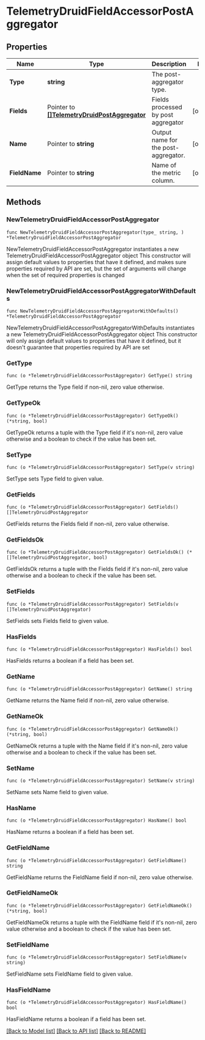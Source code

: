 # TelemetryDruidFieldAccessorPostAggregator

## Properties

Name | Type | Description | Notes
------------ | ------------- | ------------- | -------------
**Type** | **string** | The post-aggregator type. | 
**Fields** | Pointer to [**[]TelemetryDruidPostAggregator**](TelemetryDruidPostAggregator.md) | Fields processed by post aggregator | [optional] 
**Name** | Pointer to **string** | Output name for the post-aggregator. | [optional] 
**FieldName** | Pointer to **string** | Name of the metric column. | [optional] 

## Methods

### NewTelemetryDruidFieldAccessorPostAggregator

`func NewTelemetryDruidFieldAccessorPostAggregator(type_ string, ) *TelemetryDruidFieldAccessorPostAggregator`

NewTelemetryDruidFieldAccessorPostAggregator instantiates a new TelemetryDruidFieldAccessorPostAggregator object
This constructor will assign default values to properties that have it defined,
and makes sure properties required by API are set, but the set of arguments
will change when the set of required properties is changed

### NewTelemetryDruidFieldAccessorPostAggregatorWithDefaults

`func NewTelemetryDruidFieldAccessorPostAggregatorWithDefaults() *TelemetryDruidFieldAccessorPostAggregator`

NewTelemetryDruidFieldAccessorPostAggregatorWithDefaults instantiates a new TelemetryDruidFieldAccessorPostAggregator object
This constructor will only assign default values to properties that have it defined,
but it doesn't guarantee that properties required by API are set

### GetType

`func (o *TelemetryDruidFieldAccessorPostAggregator) GetType() string`

GetType returns the Type field if non-nil, zero value otherwise.

### GetTypeOk

`func (o *TelemetryDruidFieldAccessorPostAggregator) GetTypeOk() (*string, bool)`

GetTypeOk returns a tuple with the Type field if it's non-nil, zero value otherwise
and a boolean to check if the value has been set.

### SetType

`func (o *TelemetryDruidFieldAccessorPostAggregator) SetType(v string)`

SetType sets Type field to given value.


### GetFields

`func (o *TelemetryDruidFieldAccessorPostAggregator) GetFields() []TelemetryDruidPostAggregator`

GetFields returns the Fields field if non-nil, zero value otherwise.

### GetFieldsOk

`func (o *TelemetryDruidFieldAccessorPostAggregator) GetFieldsOk() (*[]TelemetryDruidPostAggregator, bool)`

GetFieldsOk returns a tuple with the Fields field if it's non-nil, zero value otherwise
and a boolean to check if the value has been set.

### SetFields

`func (o *TelemetryDruidFieldAccessorPostAggregator) SetFields(v []TelemetryDruidPostAggregator)`

SetFields sets Fields field to given value.

### HasFields

`func (o *TelemetryDruidFieldAccessorPostAggregator) HasFields() bool`

HasFields returns a boolean if a field has been set.

### GetName

`func (o *TelemetryDruidFieldAccessorPostAggregator) GetName() string`

GetName returns the Name field if non-nil, zero value otherwise.

### GetNameOk

`func (o *TelemetryDruidFieldAccessorPostAggregator) GetNameOk() (*string, bool)`

GetNameOk returns a tuple with the Name field if it's non-nil, zero value otherwise
and a boolean to check if the value has been set.

### SetName

`func (o *TelemetryDruidFieldAccessorPostAggregator) SetName(v string)`

SetName sets Name field to given value.

### HasName

`func (o *TelemetryDruidFieldAccessorPostAggregator) HasName() bool`

HasName returns a boolean if a field has been set.

### GetFieldName

`func (o *TelemetryDruidFieldAccessorPostAggregator) GetFieldName() string`

GetFieldName returns the FieldName field if non-nil, zero value otherwise.

### GetFieldNameOk

`func (o *TelemetryDruidFieldAccessorPostAggregator) GetFieldNameOk() (*string, bool)`

GetFieldNameOk returns a tuple with the FieldName field if it's non-nil, zero value otherwise
and a boolean to check if the value has been set.

### SetFieldName

`func (o *TelemetryDruidFieldAccessorPostAggregator) SetFieldName(v string)`

SetFieldName sets FieldName field to given value.

### HasFieldName

`func (o *TelemetryDruidFieldAccessorPostAggregator) HasFieldName() bool`

HasFieldName returns a boolean if a field has been set.


[[Back to Model list]](../README.md#documentation-for-models) [[Back to API list]](../README.md#documentation-for-api-endpoints) [[Back to README]](../README.md)


